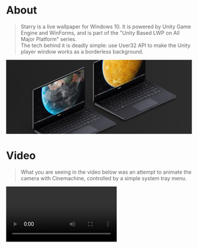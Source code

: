 # About
> Starry is a live wallpaper for Windows 10. It is powered by Unity Game Engine and WinForms, and is part of the "Unity Based LWP on All Major Platform" series.  
The tech behind it is deadly simple: use User32 API to make the Unity player window works as a borderless background.

![](screenshots.jpg)

# Video
> What you are seeing in the video below was an attempt to animate the camera with Cinemachine, controlled by a simple system tray menu.

<video class="video-js vjs-default-skin vjs-big-play-centered" controls data='{ "fluid": true, "techOrder": ["youtube"], "sources": [{ "type": "video/youtube", "src": "https://www.youtube.com/watch?v=_vMf1gWSe5Y"}] }' > </video>
